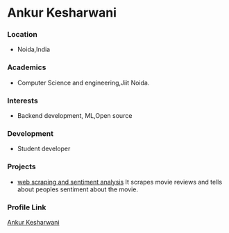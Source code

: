 # Ankur Kesharwani
### Location

- Noida,India

### Academics 

- Computer Science and engineering,Jiit Noida.

### Interests

- Backend development, ML,Open source

### Development

- Student developer

### Projects

- [web scraping and sentiment analysis](https://github.com/kesari007/Python-web-scraping-and-sentiment-analysis) It scrapes movie reviews and tells
	about peoples sentiment about the movie.

### Profile Link

[Ankur Kesharwani](https://github.com/kesari007)